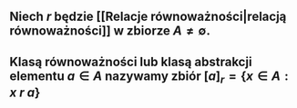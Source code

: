 ## Niech $r$ będzie [[Relacje równoważności|relacją równoważności]] w zbiorze $A \neq \emptyset$. 
## **Klasą równoważności** lub **klasą abstrakcji** elementu $a \in A$ nazywamy zbiór $[a]_r = \{x \in A: x\: r\: a\}$
